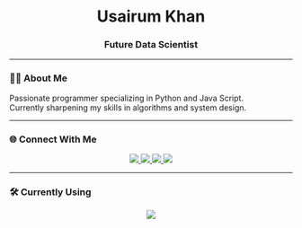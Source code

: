 <div align="center">

# Usairum Khan

### Future Data Scientist

</div>

---

### 👨‍💻 About Me
Passionate programmer specializing in Python and Java Script.  
Currently sharpening my skills in algorithms and system design.

---

### 🌐 Connect With Me
<p align="center">
  <a href="usairumkhan999@gmail.com">
    <img src="https://img.shields.io/badge/Gmail-D14836?style=flat\&logo=gmail&logoColor=white" />
  </a>
  <a href="https://linkedin.com/in/yourprofile">
    <img src="https://img.shields.io/badge/LinkedIn-0077B5?style=flat&logo=linkedin&logoColor=white" />
  </a>
  <a href="https://kaggle.com/yourprofile">
    <img src="https://img.shields.io/badge/Kaggle-20BEFF?style=flat&logo=kaggle&logoColor=white" />
  </a>
  <a href="https://usairumkhan.github.io/portfolio">
    <img src="https://img.shields.io/badge/Portfolio-38BDF8?style=flat&logo=react&logoColor=white" />
  </a>
</p>

---

### 🛠️ Currently Using
<p align="center">
  <img src="https://skillicons.dev/icons?i=python,cpp,js,react,git,github,vscode" />
</p>
